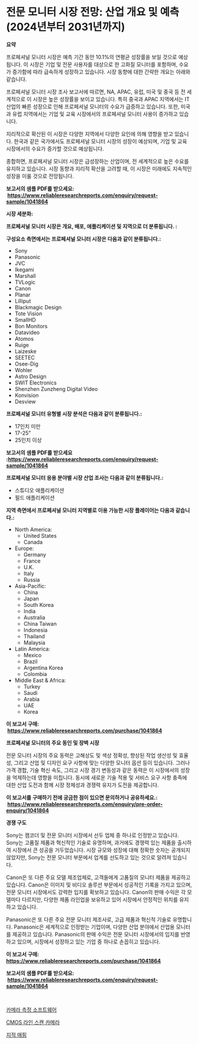 <p><h1>전문 모니터 시장 전망: 산업 개요 및 예측 (2024년부터 2031년까지)</h1></p><p><strong>요약</strong></p>
<p><p>프로페셔널 모니터 시장은 예측 기간 동안 10.1%의 연평균 성장률을 보일 것으로 예상됩니다. 이 시장은 기업 및 전문 사용자를 대상으로 한 고화질 모니터를 포함하며, 수요가 증가함에 따라 급속하게 성장하고 있습니다. 시장 동향에 대한 간략한 개요는 아래와 같습니다.</p><p>프로페셔널 모니터 시장 조사 보고서에 따르면, NA, APAC, 유럽, 미국 및 중국 등 전 세계적으로 이 시장은 높은 성장률을 보이고 있습니다. 특히 중국과 APAC 지역에서는 IT 산업의 빠른 성장으로 인해 프로페셔널 모니터의 수요가 급증하고 있습니다. 또한, 미국과 유럽 지역에서는 기업 및 교육 시장에서의 프로페셔널 모니터 사용이 증가하고 있습니다.</p><p>지리적으로 확산된 이 시장은 다양한 지역에서 다양한 요인에 의해 영향을 받고 있습니다. 한국과 같은 국가에서도 프로페셔널 모니터 시장의 성장이 예상되며, 기업 및 교육 시장에서의 수요가 증가할 것으로 예상됩니다.</p><p>종합하면, 프로페셔널 모니터 시장은 급성장하는 산업이며, 전 세계적으로 높은 수요를 유지하고 있습니다. 시장 동향과 지리적 확산을 고려할 때, 이 시장은 미래에도 지속적인 성장을 이룰 것으로 전망됩니다.</p></p>
<p><strong>보고서의 샘플 PDF를 받으세요: &nbsp;<a href="https://www.reliableresearchreports.com/enquiry/request-sample/1041864">https://www.reliableresearchreports.com/enquiry/request-sample/1041864</a></strong></p>
<p><strong>시장 세분화:</strong></p>
<p><strong> 프로페셔널 모니터 시장은 개요, 배포, 애플리케이션 및 지역으로 더 분류됩니다. :</strong></p>
<p><strong>구성요소 측면에서는 프로페셔널 모니터 시장은 다음과 같이 분류됩니다.:</strong></p>
<p><ul><li>Sony</li><li>Panasonic</li><li>JVC</li><li>Ikegami</li><li>Marshall</li><li>TVLogic</li><li>Canon</li><li>Planar</li><li>Lilliput</li><li>Blackmagic Design</li><li>Tote Vision</li><li>SmallHD</li><li>Bon Monitors</li><li>Datavideo</li><li>Atomos</li><li>Ruige</li><li>Laizeske</li><li>SEETEC</li><li>Osee-Dig</li><li>Wohler</li><li>Astro Design</li><li>SWIT Electronics</li><li>Shenzhen Zunzheng Digital Video</li><li>Konvision</li><li>Desview</li></ul></p>
<p><strong> 프로페셔널 모니터 유형별 시장 분석은 다음과 같이 분류됩니다.:</strong></p>
<p><ul><li>17인치 미만</li><li>17-25”</li><li>25인치 이상</li></ul></p>
<p><strong>보고서의 샘플 PDF를 받으세요 :<a href="https://www.reliableresearchreports.com/enquiry/request-sample/1041864">https://www.reliableresearchreports.com/enquiry/request-sample/1041864</a></strong></p>
<p><strong> 프로페셔널 모니터 응용 분야별 시장 산업 조사는 다음과 같이 분류됩니다.:</strong></p>
<p><ul><li>스튜디오 애플리케이션</li><li>필드 애플리케이션</li></ul></p>
<p><strong>지역 측면에서 프로페셔널 모니터 지역별로 이용 가능한 시장 플레이어는 다음과 같습니다.:</strong></p>
<p><ul>
    <li>
        North America:
        <ul>
            <li>United States</li>
            <li>Canada</li>
        </ul>
    </li>
    <li>
        Europe:
        <ul>
            <li>Germany</li>
            <li>France</li>
            <li>U.K.</li>
            <li>Italy</li>
            <li>Russia</li>
        </ul>
    </li>
    <li>
        Asia-Pacific:
        <ul>
            <li>China</li>
            <li>Japan</li>
            <li>South Korea</li>
            <li>India</li>
            <li>Australia</li>
            <li>China Taiwan</li>
            <li>Indonesia</li>
            <li>Thailand</li>
            <li>Malaysia</li>
        </ul>
    </li>
    <li>
        Latin America:
        <ul>
            <li>Mexico</li>
            <li>Brazil</li>
            <li>Argentina Korea</li>
            <li>Colombia</li>
        </ul>
    </li>
    <li>
        Middle East & Africa:
        <ul>
            <li>Turkey</li>
            <li>Saudi</li>
            <li>Arabia</li>
            <li>UAE</li>
            <li>Korea</li>
        </ul>
    </li>
    </ul></p>
<p><strong>이 보고서 구매: &nbsp;<a href="https://www.reliableresearchreports.com/purchase/1041864">https://www.reliableresearchreports.com/purchase/1041864</a></strong></p>
<p><strong>프로페셔널 모니터의 주요 동인 및 장벽 시장</strong></p>
<p><p>전문 모니터 시장의 주요 동력은 고해상도 및 색상 정확성, 향상된 작업 생산성 및 효율성, 그리고 산업 및 디자인 요구 사항에 맞는 다양한 모니터 옵션 등이 있습니다. 그러나 가격 경합, 기술 혁신 속도, 그리고 시장 경기 변동성과 같은 동력은 이 시장에서의 성장을 억제하는데 영향을 미칩니다. 동시에 새로운 기술 적용 및 서비스 요구 사항 충족에 대한 산업 도전과 함께 시장 정체성과 경쟁력 유지가 도전을 제공합니다.</p></p>
<p><strong>이 보고서를 구매하기 전에 궁금한 점이 있으면 문의하거나 공유하세요.: &nbsp;<a href="https://www.reliableresearchreports.com/enquiry/pre-order-enquiry/1041864">https://www.reliableresearchreports.com/enquiry/pre-order-enquiry/1041864</a></strong></p>
<p><strong>경쟁 구도</strong></p>
<p><p>Sony는 캠코더 및 전문 모니터 시장에서 선두 업체 중 하나로 인정받고 있습니다. Sony는 고품질 제품과 혁신적인 기술로 유명하며, 과거에도 경쟁력 있는 제품을 출시하여 시장에서 큰 성공을 거두었습니다. 시장 규모와 성장에 대해 정확한 숫자는 공개되지 않았지만, Sony는 전문 모니터 부문에서 업계를 선도하고 있는 것으로 알려져 있습니다.</p><p>Canon은 또 다른 주요 모델 제조업체로, 고객들에게 고품질의 모니터 제품을 제공하고 있습니다. Canon은 이미지 및 비디오 솔루션 부문에서 성공적인 기록을 가지고 있으며, 전문 모니터 시장에서도 강력한 입지를 확보하고 있습니다. Canon의 판매 수익은 각 모델마다 다르지만, 다양한 제품 라인업을 보유하고 있어 시장에서 안정적인 위치를 유지하고 있습니다.</p><p>Panasonic은 또 다른 주요 전문 모니터 제조사로, 고급 제품과 혁신적 기술로 유명합니다. Panasonic은 세계적으로 인정받는 기업이며, 다양한 산업 분야에서 산업용 모니터를 제공하고 있습니다. Panasonic의 판매 수익은 전문 모니터 시장에서의 입지를 반영하고 있으며, 시장에서 성장하고 있는 기업 중 하나로 손꼽히고 있습니다.</p></p>
<p><strong>이 보고서 구매: &nbsp; <a href="https://www.reliableresearchreports.com/purchase/1041864">https://www.reliableresearchreports.com/purchase/1041864</a></strong></p>
<p><strong>보고서의 샘플 PDF를 받으세요: &nbsp;<a href="https://www.reliableresearchreports.com/enquiry/request-sample/1041864">https://www.reliableresearchreports.com/enquiry/request-sample/1041864</a></strong><strong></strong></p>
<p>&nbsp;</p>
<p><p><a href="https://github.com/xvz497517413/Market-Research-Report-List-1/blob/main/81117497051.md">카메라 측정 소프트웨어</a></p><p><a href="https://github.com/fernandotryO5lson96765/Market-Research-Report-List-1/blob/main/76723537050.md">CMOS 라인 스캔 카메라</a></p><p><a href="https://github.com/CliftonFisher9067/Market-Research-Report-List-1/blob/main/25837637049.md">지적 매핑</a></p></p>
